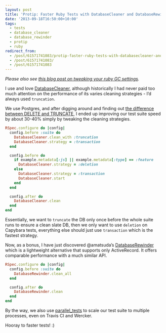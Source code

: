 ```yaml
---
layout: post
title: 'Protip: Faster Ruby Tests with DatabaseCleaner and DatabaseRewinder'
date: '2013-09-18T16:50:00+10:00'
tags:
  - tests
  - database_cleaner
  - database_rewinder
  - protip
  - ruby
redirect_from:
  - /post/61571741083/protip-faster-ruby-tests-with-databasecleaner-and
  - /post/61571741083/
  - /post/61571741083
---
```


_Please also see [this blog post on tweaking your ruby GC settings](/blog/2013-09-06-protip-ruby-devs-please-tweak-your-gc-settings/)._

I use and love [DatabaseCleaner](https://github.com/bmabey/database_cleaner), although historically I had never paid too much attention on the performance of its varies cleaning strategies - I’d always used `truncation`.

We use Postgres, and after digging around and finding out [the difference between DELETE and TRUNCATE](http://stackoverflow.com/questions/11419536/postgresql-truncation-speed/11423886#11423886), I ended up improving our test suite speed by about 30-40% simply by tweaking the cleaning strategies.

```ruby
RSpec.configure do |config|
  config.before :suite do
    DatabaseCleaner.clean_with :truncation
    DatabaseCleaner.strategy = :transaction
  end

  config.before do
    if example.metadata[:js] || example.metadata[:type] == :feature
      DatabaseCleaner.strategy = :deletion
    else
      DatabaseCleaner.strategy = :transaction
      DatabaseCleaner.start
    end
  end

  config.after do
    DatabaseCleaner.clean
  end
end
```

Essentially, we want to `truncate` the DB only once before the whole suite runs to ensure a clean slate DB, then we only want to use `deletion` on Capybara tests, everything else should just use `transaction` which is the fastest strategy.

Now, as a bonus, I have just discovered @amatsuda’s [DatabaseRewinder](https://github.com/amatsuda/database_rewinder) which is a lightweight alternative that supports only ActiveRecord. It offers comparable performance with a much similar API.

```ruby
RSpec.configure do |config|
  config.before :suite do
    DatabaseRewinder.clean_all
  end

  config.after do
    DatabaseRewinder.clean
  end
end
```

By the way, we also use [parallel_tests](https://github.com/grosser/parallel_tests) to scale our test suite to multiple processes, even on Travis CI and Wercker.

Hooray to faster tests! :)
